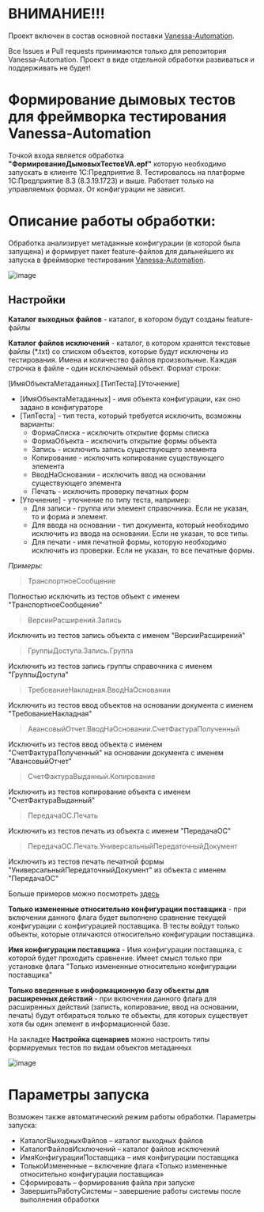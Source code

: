 # ВНИМАНИЕ!!!

Проект включен в состав основной поставки [Vanessa-Automation](https://github.com/Pr-Mex/vanessa-automation).</span>

Все Issues и Pull requests принимаются только для репозитория Vanessa-Automation. Проект в виде отдельной обработки развиваться и поддерживать не будет!

# Формирование дымовых тестов для фреймворка тестирования Vanessa-Automation

Точкой входа является обработка **"ФормированиеДымовыхТестовVA.epf"** которую необходимо запускать в клиенте 1С:Предприятие 8. 
Тестировалось на платформе 1С:Предприятие 8.3 (8.3.19.1723) и выше. Работает только на управляемых формах. От конфигурации не зависит. 

# Описание работы обработки:

Обработка анализирует метаданные конфигурации (в которой была запущена) и формирует пакет feature-файлов для дальнейшего их запуска в фреймворке тестирования [Vanessa-Automation](https://github.com/Pr-Mex/vanessa-automation).

![image](https://user-images.githubusercontent.com/25642145/233015973-84c507bb-6ee2-4508-bce9-0dc49fd57844.png)

## Настройки

**Каталог выходных файлов** - каталог, в котором будут созданы feature-файлы

**Каталог файлов исключений** - каталог, в котором хранятся текстовые файлы (*.txt) со списком объектов, которые будут исключены из тестирования.
Имена и количество файлов произвольные. Каждая строчка в файле - один исключаемый объект. Формат строки:

[ИмяОбъектаМетаданных].[ТипТеста].[Уточнение]

- [ИмяОбъектаМетаданных] - имя объекта конфигурации, как оно задано в конфигураторе 
- [ТипТеста] - тип теста, который требуется исключить, возможны варианты:
  - ФормаСписка - исключить открытие формы списка
  - ФормаОбъекта - исключить открытие формы объекта
  - Запись - исключить запись существующего элемента
  - Копирование - исключить копирование существующего элемента
  - ВводНаОсновании - исключить ввод на основании существующего элемента
  - Печать - исключить проверку печатных форм
- [Уточнение] - уточнение по типу теста, например:
  - Для записи - группа или элемент справочника. Если не указан, то и форма и элемент.
  - Для ввода на основании - тип документа, который необходимо исключить из ввода на основании. Если не указан, то все типы. 
  - Для печати - имя печатной формы, которую необходимо исключить из проверки. Если не указан, то все печатные формы.
  
*Примеры:*

> ТранспортноеСообщение

Полностью исключить из тестов объект с именем "ТранспортноеСообщение"

> ВерсииРасширений.Запись

Исключить из тестов запись объекта с именем "ВерсииРасширений"

> ГруппыДоступа.Запись.Группа

Исключить из тестов запись группы справочника с именем "ГруппыДоступа"

> ТребованиеНакладная.ВводНаОсновании

Исключить из тестов ввод объектов на основании документа с именем "ТребованиеНакладная"

> АвансовыйОтчет.ВводНаОсновании.СчетФактураПолученный

Исключить из тестов ввод объекта с именем "СчетФактураПолученный" на основании документа с именем "АвансовыйОтчет"

> СчетФактураВыданный.Копирование

Исключить из тестов копирование объекта с именем "СчетФактураВыданный"

> ПередачаОС.Печать

Исключить из тестов печать из объекта с именем "ПередачаОС"

> ПередачаОС.Печать.УниверсальныйПередаточныйДокумент

Исключить из тестов печать печатной формы "УниверсальныйПередаточныйДокумент" из объекта с именем "ПередачаОС"

Больше примеров можно посмотреть [здесь](https://github.com/Tavalik/VA-Tests-UH32-Smoke/tree/main/ОбъектыИсключения)

**Только измененные относительно конфигурации поставщика** - при включении данного флага будет выполнено сравнение текущей конфигурации с конфигурацией поставщика. В тесты войдут только объекты, которые отличаются относительно конфигурации поставщика. 

**Имя конфигурации поставщика** - Имя конфигурации поставщика, с которой будет проходить сравнение. Имеет смысл только при установке флага "Только измененные относительно конфигурации поставщика"

**Только введенные в информационную базу объекты для расширенных действий** - при включении данного флага для расширенных действий (записть, копирование, ввод на основании, печать) будут отбираться только те объекты, для которых существует хотя бы один элемент в информационной базе. 

На закладке **Настройка сценариев** можно настроить типы формируемых тестов по видам объектов метаданных

![image](https://user-images.githubusercontent.com/25642145/233015849-17609603-368d-431a-a278-3286ac180dcf.png)

# Параметры запуска

Возможен также автоматический режим работы обработки. Параметры запуска:

- КаталогВыходныхФайлов – каталог выходных файлов
- КаталогФайловИсключений – каталог файлов исключений
- ИмяКонфигурацииПоставщика – имя конфигурации поставщика
- ТолькоИзмененные – включение флага «Только измененные относительно конфигурации поставщика»
- Сформировать – формирование файла при запуске
- ЗавершитьРаботуСистемы – завершение работы системы после выполнения обработки


